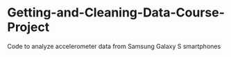 # Getting-and-Cleaning-Data-Course-Project
Code to analyze accelerometer data from Samsung Galaxy S smartphones
